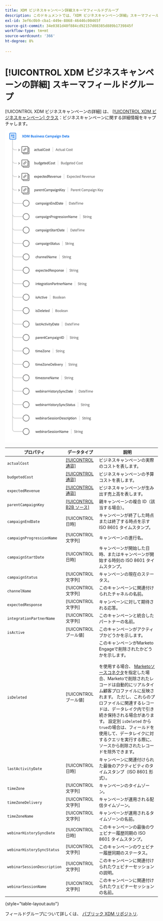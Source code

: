 ```yaml
---
title: XDM ビジネスキャンペーン詳細スキーマフィールドグループ
description: このドキュメントでは、「XDM ビジネスキャンペーン詳細」スキーマフィールドグループの概要を説明します。
exl-id: 3ef6c0b9-cba1-449e-8868-46446c00465f
source-git-commit: 34e0381d40f884cd92157d08385d889b1739845f
workflow-type: tm+mt
source-wordcount: '366'
ht-degree: 8%

---
```


# [!UICONTROL XDM ビジネスキャンペーンの詳細] スキーマフィールドグループ

[!UICONTROL XDM ビジネスキャンペーンの詳細] は、 [[!UICONTROL XDM ビジネスキャンペーン] クラス](../../classes/b2b/business-campaign.md)：ビジネスキャンペーンに関する詳細情報をキャプチャします。

![UI に表示される XDM ビジネスキャンペーン詳細フィールドグループの構造](../../images/field-groups/b2b/business-campaign-details.png)

| プロパティ | データタイプ | 説明 |
| --- | --- | --- |
| `actualCost` | [[!UICONTROL 通貨]](../../data-types/currency.md) | ビジネスキャンペーンの実際のコストを表します。 |
| `budgetedCost` | [[!UICONTROL 通貨]](../../data-types/currency.md) | ビジネスキャンペーンの予算コストを表します。 |
| `expectedRevenue` | [[!UICONTROL 通貨]](../../data-types/currency.md) | ビジネスキャンペーンが生み出す売上高を表します。 |
| `parentCampaignKey` | [[!UICONTROL B2B ソース]](../../data-types/b2b-source.md) | 親キャンペーンの複合 ID（該当する場合）。 |
| `campaignEndDate` | [!UICONTROL 日時] | キャンペーンが終了した時点または終了する時点を示す ISO 8601 タイムスタンプ。 |
| `campaignProgressionName` | [!UICONTROL 文字列] | キャンペーンの進行名。 |
| `campaignStartDate` | [!UICONTROL 日時] | キャンペーンが開始した日時、またはキャンペーンが開始する時刻の ISO 8601 タイムスタンプ。 |
| `campaignStatus` | [!UICONTROL 文字列] | キャンペーンの現在のステータス。 |
| `channelName` | [!UICONTROL 文字列] | このキャンペーンに関連付けられたチャネルの名前。 |
| `expectedResponse` | [!UICONTROL 文字列] | キャンペーンに対して期待される応答。 |
| `integrationPartnerName` | [!UICONTROL 文字列] | このキャンペーンと統合したパートナーの名前。 |
| `isActive` | [!UICONTROL ブール値] | このキャンペーンがアクティブかどうかを示します。 |
| `isDeleted` | [!UICONTROL ブール値] | このキャンペーンがMarketo Engageで削除されたかどうかを示します。<br><br>を使用する場合、 [Marketoソースコネクタ](../../../sources/connectors/adobe-applications/marketo/marketo.md)を指定した場合、Marketoで削除されたレコードは自動的にリアルタイム顧客プロファイルに反映されます。 ただし、これらのプロファイルに関連するレコードは、データレイク内で引き続き保持される場合があります。 設定別 `isDeleted` から `true`の場合は、フィールドを使用して、データレイクに対するクエリを実行する際に、ソースから削除されたレコードを除外できます。 |
| `lastActivityDate` | [!UICONTROL 日時] | キャンペーンに関連付けられた最後のアクティビティのタイムスタンプ（ISO 8601 形式）。 |
| `timeZone` | [!UICONTROL 文字列] | キャンペーンのタイムゾーン。 |
| `timeZoneDelivery` | [!UICONTROL 文字列] | キャンペーンが運用される配信タイムゾーン。 |
| `timeZoneName` | [!UICONTROL 文字列] | キャンペーンが運用されるタイムゾーンの名前。 |
| `webinarHistorySyncDate` | [!UICONTROL 日時] | このキャンペーンの最後のウェビナー履歴同期の ISO 8601 タイムスタンプ。 |
| `webinarHistorySyncStatus` | [!UICONTROL 文字列] | このキャンペーンのウェビナー履歴同期のステータス。 |
| `webinarSessionDescription` | [!UICONTROL 文字列] | このキャンペーンに関連付けられたウェビナーセッションの説明。 |
| `webinarSessionName` | [!UICONTROL 文字列] | このキャンペーンに関連付けられたウェビナーセッションの名前。 |

{style=&quot;table-layout:auto&quot;}

フィールドグループについて詳しくは、 [パブリック XDM リポジトリ](https://github.com/adobe/xdm/blob/master/components/fieldgroups/campaign/campaign-details.schema.json).
